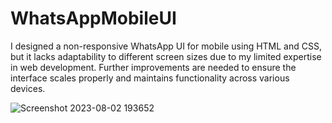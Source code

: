 # WhatsAppMobileUI
I designed a non-responsive WhatsApp UI for mobile using HTML and CSS, but it lacks adaptability to different screen sizes due to my limited expertise in web development. Further improvements are needed to ensure the interface scales properly and maintains functionality across various devices.


![Screenshot 2023-08-02 193652](https://github.com/SaiDurgaMahesh/WhatsAppMobileUI/assets/101977474/beba8bcf-032f-40d9-bc5e-6bfab1cf89ec)
